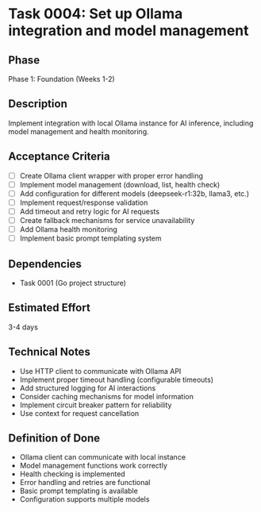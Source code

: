 # Task 0004: Set up Ollama integration and model management

## Phase
Phase 1: Foundation (Weeks 1-2)

## Description
Implement integration with local Ollama instance for AI inference, including model management and health monitoring.

## Acceptance Criteria
- [ ] Create Ollama client wrapper with proper error handling
- [ ] Implement model management (download, list, health check)
- [ ] Add configuration for different models (deepseek-r1:32b, llama3, etc.)
- [ ] Implement request/response validation
- [ ] Add timeout and retry logic for AI requests
- [ ] Create fallback mechanisms for service unavailability
- [ ] Add Ollama health monitoring
- [ ] Implement basic prompt templating system

## Dependencies
- Task 0001 (Go project structure)

## Estimated Effort
3-4 days

## Technical Notes
- Use HTTP client to communicate with Ollama API
- Implement proper timeout handling (configurable timeouts)
- Add structured logging for AI interactions
- Consider caching mechanisms for model information
- Implement circuit breaker pattern for reliability
- Use context for request cancellation

## Definition of Done
- Ollama client can communicate with local instance
- Model management functions work correctly
- Health checking is implemented
- Error handling and retries are functional
- Basic prompt templating is available
- Configuration supports multiple models

